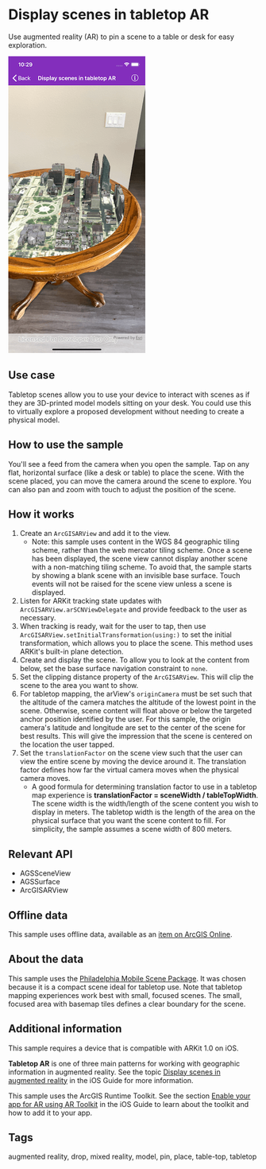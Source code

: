 # Display scenes in tabletop AR

Use augmented reality (AR) to pin a scene to a table or desk for easy exploration.

![Scene content shown sitting on a surface, as if it were a 3D printed model](display-scenes-tabletop.png)

## Use case

Tabletop scenes allow you to use your device to interact with scenes as if they are 3D-printed model models sitting on your desk. You could use this to virtually explore a proposed development without needing to create a physical model.

## How to use the sample

You'll see a feed from the camera when you open the sample. Tap on any flat, horizontal surface (like a desk or table) to place the scene. With the scene placed, you can move the camera around the scene to explore. You can also pan and zoom with touch to adjust the position of the scene.

## How it works

1. Create an `ArcGISARView` and add it to the view.
    * Note: this sample uses content in the WGS 84 geographic tiling scheme, rather than the web mercator tiling scheme. Once a scene has been displayed, the scene view cannot display another scene with a non-matching tiling scheme. To avoid that, the sample starts by showing a blank scene with an invisible base surface. Touch events will not be raised for the scene view unless a scene is displayed.
2. Listen for ARKit tracking state updates with `ArcGISARView.arSCNViewDelegate` and provide feedback to the user as necessary.
3. When tracking is ready, wait for the user to tap, then use `ArcGISARView.setInitialTransformation(using:)` to set the initial transformation, which allows you to place the scene. This method uses ARKit's built-in plane detection.
4. Create and display the scene. To allow you to look at the content from below, set the base surface navigation constraint to `none`.
5. Set the clipping distance property of the `ArcGISARView`. This will clip the scene to the area you want to show.
6. For tabletop mapping, the arView's `originCamera` must be set such that the altitude of the camera matches the altitude of the lowest point in the scene. Otherwise, scene content will float above or below the targeted anchor position identified by the user. For this sample, the origin camera's latitude and longitude are set to the center of the scene for best results. This will give the impression that the scene is centered on the location the user tapped.
7. Set the `translationFactor` on the scene view such that the user can view the entire scene by moving the device around it. The translation factor defines how far the virtual camera moves when the physical camera moves.
    * A good formula for determining translation factor to use in a tabletop map experience is **translationFactor = sceneWidth / tableTopWidth**. The scene width is the width/length of the scene content you wish to display in meters. The tabletop width is the length of the area on the physical surface that you want the scene content to fill. For simplicity, the sample assumes a scene width of 800 meters.

## Relevant API

* AGSSceneView
* AGSSurface
* ArcGISARView

## Offline data

This sample uses offline data, available as an [item on ArcGIS Online](https://www.arcgis.com/home/item.html?id=7dd2f97bb007466ea939160d0de96a9d).

## About the data

This sample uses the [Philadelphia Mobile Scene Package](https://www.arcgis.com/home/item.html?id=7dd2f97bb007466ea939160d0de96a9d). It was chosen because it is a compact scene ideal for tabletop use. Note that tabletop mapping experiences work best with small, focused scenes. The small, focused area with basemap tiles defines a clear boundary for the scene.

## Additional information

This sample requires a device that is compatible with ARKit 1.0 on iOS.

**Tabletop AR** is one of three main patterns for working with geographic information in augmented reality. See the topic [Display scenes in augmented reality](https://developers.arcgis.com/ios/scenes-3d/display-scenes-in-augmented-reality/) in the iOS Guide for more information.

This sample uses the ArcGIS Runtime Toolkit. See the section [Enable your app for AR using AR Toolkit](https://developers.arcgis.com/ios/scenes-3d/display-scenes-in-augmented-reality/) in the iOS Guide to learn about the toolkit and how to add it to your app.

## Tags

augmented reality, drop, mixed reality, model, pin, place, table-top, tabletop
